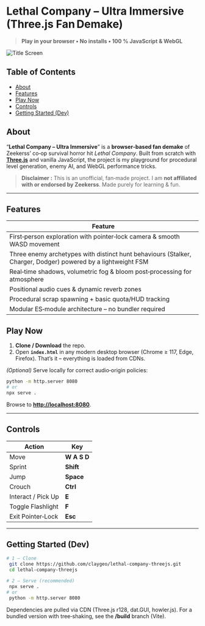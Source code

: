 # Lethal Company – Ultra Immersive (Three.js Fan Demake)

> **Play in your browser • No installs • 100 % JavaScript & WebGL**

![Title Screen](assets/screenshot_01.png)

## Table of Contents

* [About](#about)
* [Features](#features)
* [Play Now](#play-now)
* [Controls](#controls)
* [Getting Started (Dev)](#getting-started-dev)

## About

“**Lethal Company – Ultra Immersive**” is a **browser‑based fan demake** of Zeekerss’ co‑op survival horror hit *Lethal Company*.
Built from scratch with **[Three.js](https://threejs.org)** and vanilla JavaScript, the project is my playground for procedural level generation, enemy AI, and WebGL performance tricks.

> **Disclaimer :** This is an unofficial, fan‑made project. I am **not affiliated with or endorsed by Zeekerss**. Made purely for learning & fun.

---

## Features

|   Feature                                                                                                           |
| --------------------------------------------------------------------------------------------------------------------|
|  First‑person exploration with pointer‑lock camera & smooth WASD movement                                           |
|  Three enemy archetypes with distinct hunt behaviours (Stalker, Charger, Dodger) powered by a lightweight FSM       |
|  Real‑time shadows, volumetric fog & bloom post‑processing for atmosphere                                           |
|  Positional audio cues & dynamic reverb zones                                                                       |
|  Procedural scrap spawning + basic quota/HUD tracking                                                               |
|  Modular ES‑module architecture – no bundler required                                                               |

## Play Now

1. **Clone / Download** the repo.
2. Open **`index.html`** in any modern desktop browser (Chrome ≥ 117, Edge, Firefox).
   That’s it – everything is loaded from CDNs.

*(Optional)* Serve locally for correct audio‑origin policies:

```bash
python -m http.server 8080
# or
npx serve .
```

Browse to **[http://localhost:8080](http://localhost:8080)**.

---

## Controls

|  Action            |  Key        |
| ------------------ | ----------- |
| Move               | **W A S D** |
| Sprint             | **Shift**   |
| Jump               | **Space**   |
| Crouch             | **Ctrl**    |
| Interact / Pick Up | **E**       |
| Toggle Flashlight  | **F**       |
| Exit Pointer‑Lock  | **Esc**     |

---

## Getting Started (Dev)

```bash
# 1 – Clone
 git clone https://github.com/claygeo/lethal-company-threejs.git
 cd lethal-company-threejs

# 2 – Serve (recommended)
 npx serve .
# or
 python -m http.server 8080

```

Dependencies are pulled via CDN (Three.js r128, dat.GUI, howler.js).
For a bundled version with tree‑shaking, see the **/build** branch (Vite).
